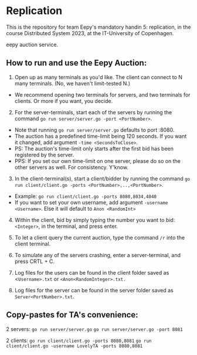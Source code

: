 # Replication
This is the repository for team Eepy's mandatory handin 5: replication, in the course Distributed System 2023, at the IT-University of Copenhagen.

eepy auction service.

## How to run and use the Eepy Auction:
1. Open up as many terminals as you'd like. The client can connect to N many terminals. (No, we haven't limit-tested N.)
- We recommend opening two terminals for servers, and two terminals for clients. Or more if you want, you decide.

2. For the server-terminals, start each of the servers by running the command `go run server/server.go -port <PortNumber>`.
- Note that running `go run server/server.go` defaults to port :8080.
- The auction has a predefined time-limit being 120 seconds. If you want it changed, add argument `-time <SecondsToClose>`.
- PS: The auction's time-limit only starts after the first bid has been registered by the server.
- PPS: If you set our own time-limit on one server, please do so on the other servers as well. For consistency. Y'know.

3. In the client-terminal(s), start a client/bidder by running the command `go run client/client.go -ports <PortNumber>,..,<PortNumber>`.
- Example: `go run client/client.go -ports 8080,8034,4040`
- If you want to set your own username, add argument `-username <Username>`. Else it will default to `Anon <RandomInt>`

4. Within the client, bid by simply typing the number you want to bid: `<Integer>`, in the terminal, and press enter.

5. To let a client query the current auction, type the command `/r` into the client terminal.

6. To simulate any of the servers crashing, enter a server-terminal, and press CRTL + C.

7. Log files for the users can be found in the client folder saved as <`Username>.txt` or `<Anon<RandomInteger>.txt.`

8. Log files for the server can be found in the server folder saved as `Server<PortNumber>.txt`.

## Copy-pastes for TA's convenience:
2 servers:
`go run server/server.go`
`go run server/server.go -port 8081`

2 clients:
`go run client/client.go -ports 8080,8081`
`go run client/client.go -username LovelyTA -ports 8080,8081`